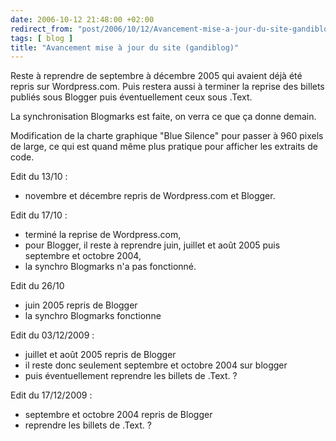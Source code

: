 ```yaml
---
date: 2006-10-12 21:48:00 +02:00
redirect_from: "post/2006/10/12/Avancement-mise-a-jour-du-site-gandiblog"
tags: [ blog ]
title: "Avancement mise à jour du site (gandiblog)"
---
```


Reste à reprendre de septembre à décembre 2005 qui avaient déjà été repris
sur Wordpress.com. Puis restera aussi à terminer la reprise des billets publiés
sous Blogger puis éventuellement ceux sous .Text.

La synchronisation Blogmarks est faite, on verra ce que ça donne demain.

Modification de la charte graphique "Blue Silence" pour passer à 960 pixels
de large, ce qui est quand même plus pratique pour afficher les extraits de
code.

Edit du 13/10 :

* novembre et décembre repris de Wordpress.com et Blogger.

Edit du 17/10 :

* terminé la reprise de Wordpress.com,
* pour Blogger, il reste à reprendre juin, juillet et août 2005 puis
septembre et octobre 2004,
* la synchro Blogmarks n'a pas fonctionné.

Edit du 26/10

* juin 2005 repris de Blogger
* la synchro Blogmarks fonctionne

Edit du 03/12/2009 :

* juillet et août 2005 repris de Blogger
* il reste donc seulement septembre et octobre 2004 sur blogger
* puis éventuellement reprendre les billets de .Text. ?

Edit du 17/12/2009 :

* septembre et octobre 2004 repris de Blogger
* reprendre les billets de .Text. ?
